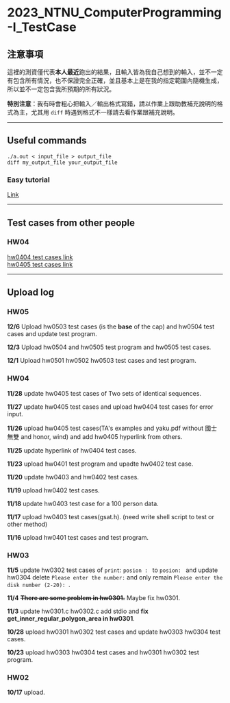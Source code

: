 # 2023_NTNU_ComputerProgramming-I_TestCase

## 注意事項
這裡的測資僅代表**本人最近**跑出的結果，且輸入皆為我自己想到的輸入，並不一定有包含所有情況，也不保證完全正確，並且基本上是在我的指定範圍內隨機生成，所以並不一定包含我所預期的所有狀況。  

**特別注意**：我有時會粗心把輸入／輸出格式寫錯，請以作業上跟助教補充說明的格式為主，尤其用 `diff` 時遇到格式不一樣請去看作業跟補充說明。

---

## Useful commands

```shell
./a.out < input_file > output_file
diff my_output_file your_output_file
```

### Easy tutorial

[Link](https://hackmd.io/@vUfMCtPkSZewQjrjIwuJgg/HyiJvee-p)

---

## Test cases from other people

### HW04
[hw0404 test cases link](https://github.com/MaxWutw/hw0404/tree/main)  
[hw0405 test cases link](https://github.com/mrfish233/hw0405)

---

## Upload log

### HW05

**12/6** Upload hw0503 test cases (is the **base** of the cap) and hw0504 test cases and update test program.

**12/3** Upload hw0504 and hw0505 test program and hw0505 test cases.

**12/1** Upload hw0501 hw0502 hw0503 test cases and test program.

### HW04

**11/28** update hw0405 test cases of Two sets of identical sequences.

**11/27** update hw0405 test cases and upload hw0404 test cases for error input.

**11/26** upload hw0405 test cases(TA's examples and yaku.pdf without 國士無雙 and honor, wind) and add hw0405 hyperlink from others.

**11/25** update hyperlink of hw0404 test cases.

**11/23** upload hw0401 test program and upadte hw0402 test case.

**11/20** update hw0403 and hw0402 test cases.

**11/19** upload hw0402 test cases.

**11/18** update hw0403 test case for a 100 person data.  

**11/17** upload hw0403 test cases(gsat.h). (need write shell script to test or other method)

**11/16** upload hw0401 test cases and test program.


### HW03

**11/5** update hw0302 test cases of `print`: `posion : ` to `posion: ` and update hw0304 delete `Please enter the number:` and only remain `Please enter the disk number (2-20): `.

**11/4** ~~**There are some problem in hw0301.**~~ Maybe fix hw0301.

**11/3** update hw0301.c hw0302.c add stdio and **fix get_inner_regular_polygon_area in hw0301**.

**10/28** upload hw0301 hw0302 test cases and update hw0303 hw0304 test cases.

**10/23** upload hw0303 hw0304 test cases and hw0301 hw0302 test program.

### HW02

**10/17** upload.